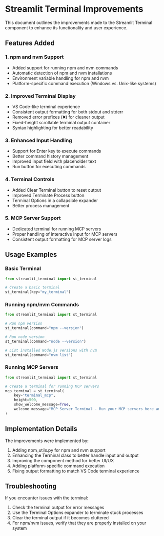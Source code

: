 # Streamlit Terminal Improvements

This document outlines the improvements made to the Streamlit Terminal component to enhance its functionality and user experience.

## Features Added

### 1. npm and nvm Support
- Added support for running npm and nvm commands
- Automatic detection of npm and nvm installations
- Environment variable handling for npm and nvm
- Platform-specific command execution (Windows vs. Unix-like systems)

### 2. Improved Terminal Display
- VS Code-like terminal experience
- Consistent output formatting for both stdout and stderr
- Removed error prefixes (❌) for cleaner output
- Fixed-height scrollable terminal output container
- Syntax highlighting for better readability

### 3. Enhanced Input Handling
- Support for Enter key to execute commands
- Better command history management
- Improved input field with placeholder text
- Run button for executing commands

### 4. Terminal Controls
- Added Clear Terminal button to reset output
- Improved Terminate Process button
- Terminal Options in a collapsible expander
- Better process management

### 5. MCP Server Support
- Dedicated terminal for running MCP servers
- Proper handling of interactive input for MCP servers
- Consistent output formatting for MCP server logs

## Usage Examples

### Basic Terminal
```python
from streamlit_terminal import st_terminal

# Create a basic terminal
st_terminal(key="my_terminal")
```

### Running npm/nvm Commands
```python
from streamlit_terminal import st_terminal

# Run npm version
st_terminal(command="npm --version")

# Run node version
st_terminal(command="node --version")

# List installed Node.js versions with nvm
st_terminal(command="nvm list")
```

### Running MCP Servers
```python
from streamlit_terminal import st_terminal

# Create a terminal for running MCP servers
mcp_terminal = st_terminal(
    key="terminal_mcp", 
    height=500, 
    show_welcome_message=True,
    welcome_message="MCP Server Terminal - Run your MCP servers here and interact with them."
)
```

## Implementation Details

The improvements were implemented by:

1. Adding npm_utils.py for npm and nvm support
2. Enhancing the Terminal class to better handle input and output
3. Improving the component method for better UI/UX
4. Adding platform-specific command execution
5. Fixing output formatting to match VS Code terminal experience

## Troubleshooting

If you encounter issues with the terminal:

1. Check the terminal output for error messages
2. Use the Terminal Options expander to terminate stuck processes
3. Clear the terminal output if it becomes cluttered
4. For npm/nvm issues, verify that they are properly installed on your system
